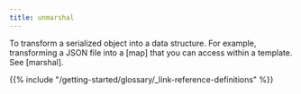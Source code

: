 ```yaml
---
title: unmarshal
---
```


To transform a serialized object into a data structure. For example, transforming a JSON file into a [map] that you can access within a template. See [marshal].

{{% include "/getting-started/glossary/_link-reference-definitions" %}}
